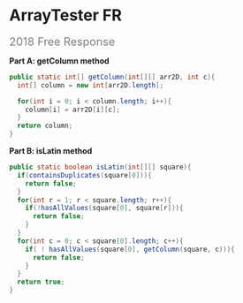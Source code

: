 # ArrayTester FR

<div style="font-size: 20px; color: gray;">2018 Free Response</div>

**Part A: getColumn method**

```java
public static int[] getColumn(int[][] arr2D, int c){
  int[] column = new int[arr2D.length];

  for(int i = 0; i < column.length; i++){
    column[i] = arr2D[i][c];
  }
  return column;
}
```

**Part B: isLatin method**

```java
public static boolean isLatin(int[][] square){
  if(containsDuplicates(square[0])){
    return false;
  }
  for(int r = 1; r < square.length; r++){
    if(!hasAllValues(square[0], square[r])){
      return false;
    }
  }
  for(int c = 0; c < square[0].length; c++){
    if( ! hasAllValues(square[0], getColumn(square, c))){
      return false;
    }
  }
  return true;
}
```
